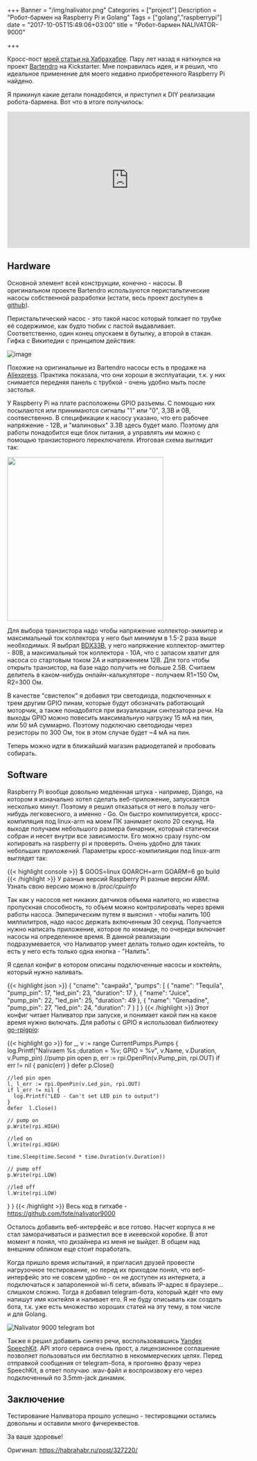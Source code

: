+++
Banner = "/img/nalivator.png"
Categories = ["project"]
Description = "Робот-бармен на Raspberry Pi и Golang"
Tags = ["golang","raspberrypi"]
date = "2017-10-05T15:49:06+03:00"
title = "Робот-бармен NALIVATOR-9000"

+++

Кросс-пост [моей статьи на Хабрахабре](https://habrahabr.ru/post/327220/).
Пару лет назад я наткнулся на проект <a href="https://www.kickstarter.com/projects/partyrobotics/bartendro-a-cocktail-dispensing-robot">Bartendro</a> на Kickstarter. Мне понравилась идея, и я решил, что идеальное применение для моего недавно приобретенного Raspberry Pi найдено.
<!--more-->

Я прикинул какие детали понадобятся, и приступил к DIY реализации робота-бармена. Вот что в итоге получилось:

<iframe width="560" height="315" src="https://www.youtube.com/embed/8zgrqq7ezRE" frameborder="0" allowfullscreen></iframe>


<h2>Hardware</h2>
Основной элемент всей конструкции, конечно - насосы. В оригинальном проекте Bartendro используются перистальтические насосы собственной разработки (кстати, весь проект доступен в <a href="https://github.com/partyrobotics/bartendro">github</a>).

Перистальтический насос - это такой насос который толкает по трубке её содержимое, как будто тюбик с пастой выдавливает. Соответственно, один конец опускаем в бутылку, а второй в стакан. Гифка с Википедии с принципом действия:

<img src="https://upload.wikimedia.org/wikipedia/commons/9/95/Peristaltic_pump.gif" alt="image" align="center"/>

Похожие на оригинальные из Bartendro насосы есть в продаже на <a href="https://ru.aliexpress.com/item/DC-12V-Peristaltic-Pump-with-1100ml-min-Flow-Rate-and-30psi-output-pressure/1096126424.html">Aliexpress</a>. Практика показала, что они хороши в эксплуатации, т.к. у них снимается передняя панель с трубкой - очень удобно мыть после застолья.

У Raspberry Pi на плате расположены GPIO разъемы. С помощью них посылаются или принимаются сигналы "1" или "0", 3,3В и 0В, соотвественно. В спецификации к насосу указано, что его рабочее напряжение - 12В, и "малиновых" 3.3В здесь будет мало. Поэтому для работы понадобится еще блок питания, а управлять им можно с помощью транзисторного переключателя. Итоговая схема выглядит так:

<img src="https://4te.me/img/scheme.png" width=360 height=378 align="center">

Для выбора транзистора надо чтобы напряжение коллектор-эммитер и максимальный ток коллектора у него был минимум в 1.5-2 раза выше необходимых. Я выбрал <a href="http://www.farnell.com/datasheets/56743.pdf">BDX33B</a>, у него напряжение коллектор-эмиттер - 80В, а максимальный ток коллектора - 10A, что с запасом хватит для насоса со стартовым током 2А и напряжением 12В. Для того чтобы открыть транзистор, на базе надо получить не больше 2.5В. Считаем делитель в каком-нибудь онлайн-калькуляторе - получаем R1=150 Ом, R2=300 Ом.

В качестве "свистелок" я добавил три светодиода, подключенных к трем другим GPIO пинам, которые будут обозначать работающий моторчик, а также понадобятся при визуализации синтезатора речи. На выходы GPIO можно повесить максимальную нагрузку 15 мА на пин, или 50 мА суммарно. Поэтому подключаю светодиоды через резисторы по 300 Ом, ток в этом случае будет ~4 мА на пин.

Теперь можно идти в ближайший магазин радиодеталей и пробовать собирать.

<h2>Software</h2>
Raspberry Pi вообще довольно медленная штука - например, Django, на котором я изначально хотел сделать веб-приложение, запускается несколько минут. Поэтому я решил отказаться от него в пользу чего-нибудь легковесного, а именно - Go. Он быстро компилируется, кросс-компиляция под linux-arm на моем ПК занимает около 20 секунд. На выходе получаем небольшого размера бинарник, который статически собран и несет внутри все зависимости. Его можно сразу rsync-ом копировать на raspberry pi и проверять. Очень удобно для таких небольших приложений. Параметры кросс-компилияции под linux-arm выглядят так:

{{< highlight console >}}
$ GOOS=linux GOARCH=arm GOARM=6 go build
{{< /highlight >}}
У разных версий Raspberry Pi разные версии ARM. Узнать свою версию можно в <i>/proc/cpuinfo</i>

Так как у насосов нет никаких датчиков объема налитого, но известна пропускная способность, то объем можно контролировать через время работы насоса. Эмперическим путем я выяснил - чтобы налить 100 миллилитров, надо насос держать включенным 30 секунд. Получается нужно написать приложение, которое по команде, по очереди включает насосы на определенное время. В данной реализации подразумевается, что Наливатор умеет делать только один коктейль, то есть у него есть только одна кнопка - "Налить".

Я сделал конфиг в котором описаны подключенные насосы и коктейль, который нужно наливать.

{{< highlight json >}}
{
  "cname": "санрайз",
  "pumps": [
    {
      "name": "Tequila",
      "pump_pin": 17,
      "led_pin": 23,
      "duration": 17
    },
    {
      "name": "Juice",
      "pump_pin": 22,
      "led_pin": 25,
      "duration": 49
    },
    {
      "name": "Grenadine",
      "pump_pin": 27,
      "led_pin": 24,
      "duration": 7
    }
  ]
}
{{< /highlight >}}
Этот конфиг читает Наливатор при запуске, и понимает какой пин на какое время нужно включать. Для работы с GPIO я использовал библиотеку <a href="https://github.com/nathan-osman/go-rpigpio">go-rpigpio</a>:

{{< highlight go >}}
  for _, v := range CurrentPumps.Pumps {
    log.Printf("Nalivaem %s ;duration = %v; GPIO = %v", v.Name, v.Duration, v.Pump_pin)
    //pump pin open
    p, err := rpi.OpenPin(v.Pump_pin, rpi.OUT)
    if err != nil {
      panic(err)
    }
    defer p.Close()

    //led pin open
    l, l_err := rpi.OpenPin(v.Led_pin, rpi.OUT)
    if l_err != nil {
      log.Printf("LED - Can't set LED pin to output")
    }
    defer  l.Close()

    // pump on
    p.Write(rpi.HIGH)

    //led on
    l.Write(rpi.HIGH)

    time.Sleep(time.Second * time.Duration(v.Duration))

    // pump off
    p.Write(rpi.LOW)

    //led off
    l.Write(rpi.LOW)
  }
}
{{< /highlight >}}
Весь код в гитхабе - https://github.com/fote/nalivator9000

Осталось добавить веб-интерфейс и все готово. Насчет корпуса я не стал заморачиваться и разместил все в икеевской коробке. В этот момент я понял, что дизайнера из меня не выйдет. В общем над внешним обликом еще стоит поработать.

Когда пришло время испытаний, я пригласил друзей провести нагрузочное тестирование, но перед их приходом понял, что веб-интерфейс это не совсем удобно - он не доступен из интернета, а подключаться к запароленной wi-fi сети, вбивать IP-адрес в браузере... слишком сложно. Тогда я добавил telegram-бота, который ждёт что ему напишут имя коктейля и наливает его. Я не буду описывать как создать бота, т.к. уже есть множество хороших статей на эту тему, в том числе и для Golang.

![Nalivator 9000 telegram bot](/img/nalivator2.png)

Также я решил добавить синтез речи, воспользовавшись <a href="https://tech.yandex.ru/speechkit/cloud/doc/guide/concepts/tts-overview-technology-docpage/">Yandex SpeechKit</a>. API этого сервиса очень прост, а лицензионное соглашение позволяет пользоваться им бесплатно в некоммерческих целях. Перед отправкой сообщения от telegram-бота, я прогоняю фразу через SpeechKit, в ответ получаю .wav-файл и воспроизвожу его через подключенный по 3.5mm-jack динамик.

<h2>Заключение</h2>
Тестирование Наливатора прошло успешно - тестировщики остались довольны и оставили много фичереквестов.

За ваше здоровье!

Оригинал:
https://habrahabr.ru/post/327220/
